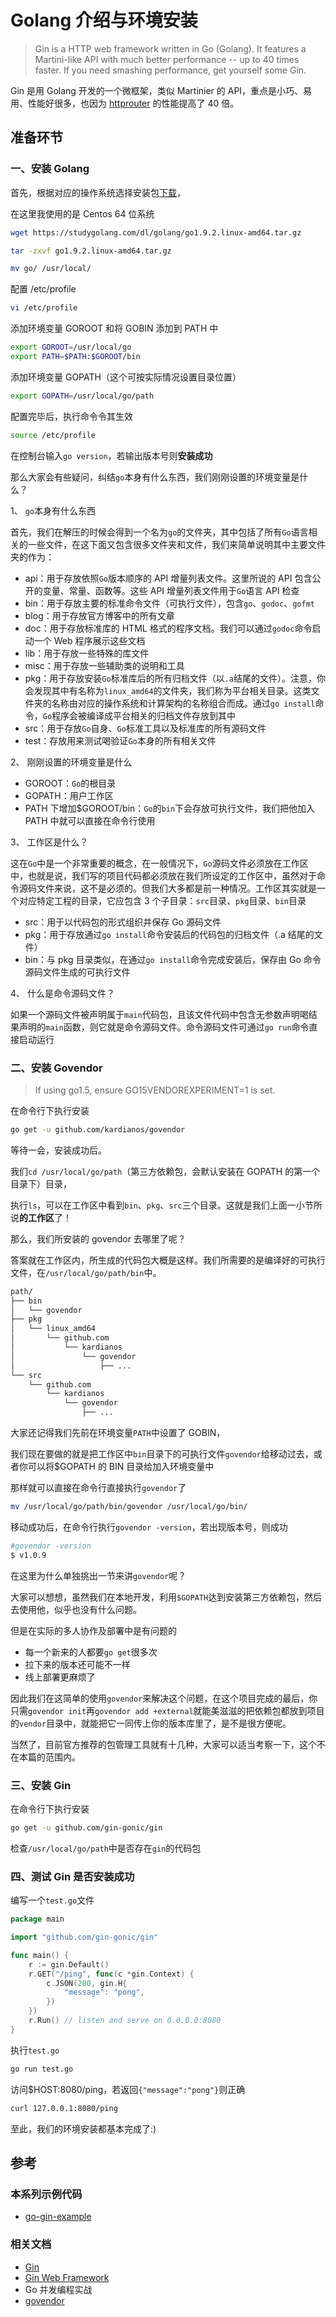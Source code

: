 # Golang 介绍与环境安装

> Gin is a HTTP web framework written in Go (Golang). It features a Martini-like API with much better performance -- up to 40 times faster. If you need smashing performance, get yourself some Gin.

Gin 是用 Golang 开发的一个微框架，类似 Martinier 的 API，重点是小巧、易用、性能好很多，也因为 [httprouter](https://github.com/julienschmidt/httprouter) 的性能提高了 40 倍。

## 准备环节

### 一、安装 Golang

首先，根据对应的操作系统选择安装包[下载](https://studygolang.com/dl)，

在这里我使用的是 Centos 64 位系统

```sh
wget https://studygolang.com/dl/golang/go1.9.2.linux-amd64.tar.gz

tar -zxvf go1.9.2.linux-amd64.tar.gz

mv go/ /usr/local/
```

配置 /etc/profile

```sh
vi /etc/profile
```

添加环境变量 GOROOT 和将 GOBIN 添加到 PATH 中

```sh
export GOROOT=/usr/local/go
export PATH=$PATH:$GOROOT/bin
```

添加环境变量 GOPATH（这个可按实际情况设置目录位置）

```sh
export GOPATH=/usr/local/go/path
```

配置完毕后，执行命令令其生效

```sh
source /etc/profile
```

在控制台输入`go version`，若输出版本号则**安装成功**

那么大家会有些疑问，纠结`go`本身有什么东西，我们刚刚设置的环境变量是什么？

1、 `go`本身有什么东西

首先，我们在解压的时候会得到一个名为`go`的文件夹，其中包括了所有`Go`语言相关的一些文件，在这下面又包含很多文件夹和文件，我们来简单说明其中主要文件夹的作为：

- api：用于存放依照`Go`版本顺序的 API 增量列表文件。这里所说的 API 包含公开的变量、常量、函数等。这些 API 增量列表文件用于`Go`语言 API 检查
- bin：用于存放主要的标准命令文件（可执行文件），包含`go`、`godoc`、`gofmt`
- blog：用于存放官方博客中的所有文章
- doc：用于存放标准库的 HTML 格式的程序文档。我们可以通过`godoc`命令启动一个 Web 程序展示这些文档
- lib：用于存放一些特殊的库文件
- misc：用于存放一些辅助类的说明和工具
- pkg：用于存放安装`Go`标准库后的所有归档文件（以`.a`结尾的文件）。注意，你会发现其中有名称为`linux_amd64`的文件夹，我们称为平台相关目录。这类文件夹的名称由对应的操作系统和计算架构的名称组合而成。通过`go install`命令，`Go`程序会被编译成平台相关的归档文件存放到其中
- src：用于存放`Go`自身、`Go`标准工具以及标准库的所有源码文件
- test：存放用来测试喝验证`Go`本身的所有相关文件

2、 刚刚设置的环境变量是什么

- GOROOT：`Go`的根目录
- GOPATH：用户工作区
- PATH 下增加\$GOROOT/bin：`Go`的`bin`下会存放可执行文件，我们把他加入 PATH 中就可以直接在命令行使用

3、 工作区是什么？

这在`Go`中是一个非常重要的概念，在一般情况下，`Go`源码文件必须放在工作区中，也就是说，我们写的项目代码都必须放在我们所设定的工作区中，虽然对于命令源码文件来说，这不是必须的。但我们大多都是前一种情况。工作区其实就是一个对应特定工程的目录，它应包含 3 个子目录：`src`目录、`pkg`目录、`bin`目录

- src：用于以代码包的形式组织并保存 Go 源码文件
- pkg：用于存放通过`go install`命令安装后的代码包的归档文件（.a 结尾的文件）
- bin：与 pkg 目录类似，在通过`go install`命令完成安装后，保存由 Go 命令源码文件生成的可执行文件

4、 什么是命令源码文件？

如果一个源码文件被声明属于`main`代码包，且该文件代码中包含无参数声明喝结果声明的`main`函数，则它就是命令源码文件。命令源码文件可通过`go run`命令直接启动运行

### 二、安装 Govendor

> If using go1.5, ensure GO15VENDOREXPERIMENT=1 is set.

在命令行下执行安装

```sh
go get -u github.com/kardianos/govendor
```

等待一会，安装成功后。

我们`cd /usr/local/go/path`（第三方依赖包，会默认安装在 GOPATH 的第一个目录下）目录，

执行`ls`，可以在工作区中看到`bin`、`pkg`、`src`三个目录。这就是我们上面一小节所说**的工作区**了！

那么，我们所安装的 govendor 去哪里了呢？

答案就在工作区内，所生成的代码包大概是这样。我们所需要的是编译好的可执行文件，在`/usr/local/go/path/bin`中。

```sh
path/
├── bin
│   └── govendor
├── pkg
│   └── linux_amd64
│       └── github.com
│           └── kardianos
│               └── govendor
│                   ├── ...
└── src
    └── github.com
        └── kardianos
            └── govendor
                ├── ...
```

大家还记得我们先前在环境变量`PATH`中设置了 GOBIN，

我们现在要做的就是把工作区中`bin`目录下的可执行文件`govendor`给移动过去，或者你可以将\$GOPATH 的 BIN 目录给加入环境变量中

那样就可以直接在命令行直接执行`govendor`了

```sh
mv /usr/local/go/path/bin/govendor /usr/local/go/bin/
```

移动成功后，在命令行执行`govendor -version`，若出现版本号，则成功

```sh
#govendor -version
$ v1.0.9
```

在这里为什么单独挑出一节来讲`govendor`呢？

大家可以想想，虽然我们在本地开发，利用`$GOPATH`达到安装第三方依赖包，然后去使用他，似乎也没有什么问题。

但是在实际的多人协作及部署中是有问题的

- 每一个新来的人都要`go get`很多次
- 拉下来的版本还可能不一样
- 线上部署更麻烦了

因此我们在这简单的使用`govendor`来解决这个问题，在这个项目完成的最后，你只需`govendor init`再`govendor add +external`就能美滋滋的把依赖包都放到项目的`vendor`目录中，就能把它一同传上你的版本库里了，是不是很方便呢。

当然了，目前官方推荐的包管理工具就有十几种，大家可以适当考察一下，这个不在本篇的范围内。

### 三、安装 Gin

在命令行下执行安装

```sh
go get -u github.com/gin-gonic/gin
```

检查`/usr/local/go/path`中是否存在`gin`的代码包

### 四、测试 Gin 是否安装成功

编写一个`test.go`文件

```go
package main

import "github.com/gin-gonic/gin"

func main() {
	r := gin.Default()
	r.GET("/ping", func(c *gin.Context) {
		c.JSON(200, gin.H{
			"message": "pong",
		})
	})
	r.Run() // listen and serve on 0.0.0.0:8080
}
```

执行`test.go`

```sh
go run test.go
```

访问\$HOST:8080/ping，若返回`{"message":"pong"}`则正确

```sh
curl 127.0.0.1:8080/ping
```

至此，我们的环境安装都基本完成了:)

## 参考

### 本系列示例代码

- [go-gin-example](https://github.com/EDDYCJY/go-gin-example)

### 相关文档

- [Gin](https://github.com/gin-gonic/gin)
- [Gin Web Framework](https://gin-gonic.github.io/gin/)
- Go 并发编程实战
- [govendor](https://github.com/kardianos/govendor)
